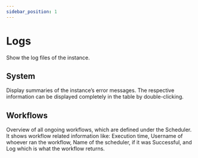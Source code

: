 ```yaml
---
sidebar_position: 1
---
```


# Logs

 Show the log files of the instance.

## System

Display summaries of the instance’s error messages. The respective information can be displayed completely in the table by double-clicking.

## Workflows

Overview of all ongoing workflows, which are defined under the Scheduler. It shows workflow related information like: Execution time, Username of whoever ran the workflow, Name of the scheduler, if it was Successful, and  Log which is what the workflow returns.
